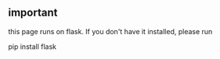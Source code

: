 ## important 

this page runs on flask. If you don't have it installed, please run

pip install flask
